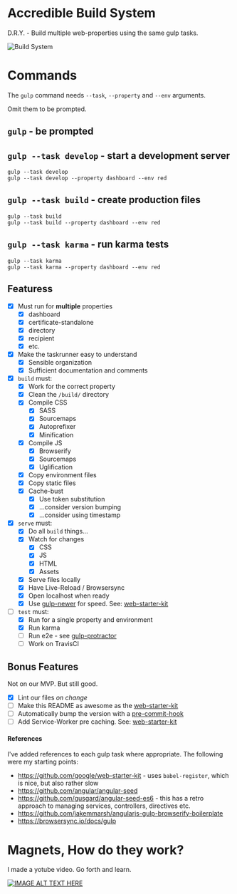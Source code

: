 # Accredible Build System

D.R.Y. - Build multiple web-properties using the same gulp tasks.

![Build System](https://user-images.githubusercontent.com/46879/29928916-0c6f2b16-8e62-11e7-8b61-1134b34768c7.gif)

# Commands

The `gulp` command needs `--task`, `--property` and `--env` arguments.

Omit them to be prompted.

## `gulp` - be prompted

## `gulp --task develop` - start a development server

```shell
gulp --task develop
gulp --task develop --property dashboard --env red
```

## `gulp --task build` - create production files

```shell
gulp --task build
gulp --task build --property dashboard --env red
```

## `gulp --task karma` - run karma tests

```shell
gulp --task karma
gulp --task karma --property dashboard --env red
```

## Featuress

* [x] Must run for **multiple** properties
    * [x] dashboard
    * [x] certificate-standalone
    * [x] directory
    * [x] recipient
    * [x] etc.
* [x] Make the taskrunner easy to understand
    * [x] Sensible organization
    * [x] Sufficient documentation and comments
* [x] `build` must:
    * [x] Work for the correct property
    * [x] Clean the `/build/` directory
    * [x] Compile CSS
        * [x] SASS
        * [x] Sourcemaps
        * [x] Autoprefixer
        * [x] Minification
    * [x] Compile JS
        * [x] Browserify
        * [X] Sourcemaps
        * [x] Uglification
    * [x] Copy environment files
    * [x] Copy static files
    * [x] Cache-bust
        * [x] Use token substitution
        * [x] ...consider version bumping
        * [x] ...consider using timestamp
* [x] `serve` must:
    * [x] Do all `build` things...
    * [x] Watch for changes
        * [x] CSS
        * [x] JS
        * [x] HTML
        * [x] Assets
    * [x] Serve files locally
    * [x] Have Live-Reload / Browsersync
    * [x] Open localhost when ready
    * [x] Use [gulp-newer](https://www.npmjs.com/package/gulp-newer) for speed. See: [web-starter-kit](https://github.com/google/web-starter-kit/blob/master/gulpfile.babel.js)
* [ ] `test` must:
    * [x] Run for a single property and environment
    * [x] Run karma
    * [ ] Run e2e - see [gulp-protractor](https://github.com/mllrsohn/gulp-protractor)
    * [ ] Work on TravisCI

## Bonus Features

Not on our MVP. But still good.

* [x] Lint our files _on change_
* [ ] Make this README as awesome as the [web-starter-kit](https://github.com/google/web-starter-kit)
* [ ] Automatically bump the version with a [pre-commit-hook](https://git-scm.com/book/gr/v2/Customizing-Git-Git-Hooks)
* [ ] Add Service-Worker pre caching. See: [web-starter-kit](https://github.com/google/web-starter-kit/blob/master/gulpfile.babel.js)

#### References

I've added references to each gulp task where appropriate. The following were my starting points:

* https://github.com/google/web-starter-kit - uses `babel-register`, which is nice, but also rather slow
* https://github.com/angular/angular-seed
* https://github.com/gusgard/angular-seed-es6 - this has a retro approach to managing services, controllers, directives etc.
* https://github.com/jakemmarsh/angularjs-gulp-browserify-boilerplate
* https://browsersync.io/docs/gulp

# Magnets, How do they work?

I made a yotube video. Go forth and learn.

[![IMAGE ALT TEXT HERE](https://img.youtube.com/vi/HU7QPPfZLOA/0.jpg)](https://www.youtube.com/watch?v=HU7QPPfZLOA)
